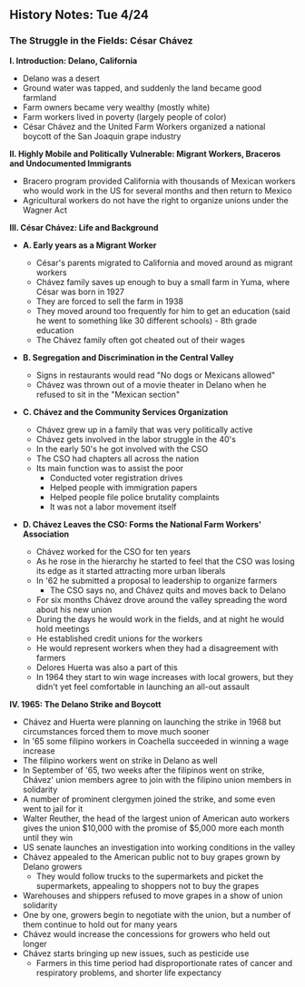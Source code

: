History Notes: Tue 4/24
-----------------------

### The Struggle in the Fields: César Chávez

__I. Introduction: Delano, California__
  + Delano was a desert
  + Ground water was tapped, and suddenly the land became good farmland
  + Farm owners became very wealthy (mostly white)
  + Farm workers lived in poverty (largely people of color)
  + César Chávez and the United Farm Workers organized a national boycott of the San Joaquin grape industry

__II. Highly Mobile and Politically Vulnerable: Migrant Workers, Braceros and Undocumented Immigrants__
  + Bracero program provided California with thousands of Mexican workers who would work in the US for several months and then return to Mexico
  + Agricultural workers do not have the right to organize unions under the Wagner Act

__III. César Chávez: Life and Background__

  + __A. Early years as a Migrant Worker__
    + César's parents migrated to California and moved around as migrant workers
    + Chávez family saves up enough to buy a small farm in Yuma, where César was born in 1927
    + They are forced to sell the farm in 1938
    + They moved around too frequently for him to get an education (said he went to something like 30 different schools) - 8th grade education
    + The Chávez family often got cheated out of their wages

  + __B. Segregation and Discrimination in the Central Valley__
    + Signs in restaurants would read "No dogs or Mexicans allowed"
    + Chávez was thrown out of a movie theater in Delano when he refused to sit in the "Mexican section"

  + __C. Chávez and the Community Services Organization__
    + Chávez grew up in a family that was very politically active
    + Chávez gets involved in the labor struggle in the 40's
    + In the early 50's he got involved with the CSO
    + The CSO had chapters all across the nation
    + Its main function was to assist the poor
      + Conducted voter registration drives
      + Helped people with immigration papers
      + Helped people file police brutality complaints
      + It was not a labor movement itself

  + __D. Chávez Leaves the CSO: Forms the National Farm Workers' Association__
    + Chávez worked for the CSO for ten years
    + As he rose in the hierarchy he started to feel that the CSO was losing its edge as it started attracting more urban liberals
    + In '62 he submitted a proposal to leadership to organize farmers
      + The CSO says no, and Chávez quits and moves back to Delano
    + For six months Chávez drove around the valley spreading the word about his new union
    + During the days he would work in the fields, and at night he would hold meetings
    + He established credit unions for the workers
    + He would represent workers when they had a disagreement with farmers
    + Delores Huerta was also a part of this
    + In 1964 they start to win wage increases with local growers, but they didn't yet feel comfortable in launching an all-out assault


__IV. 1965: The Delano Strike and Boycott__
  + Chávez and Huerta were planning on launching the strike in 1968 but circumstances forced them to move much sooner
  + In '65 some filipino workers in Coachella succeeded in winning a wage increase
  + The filipino workers went on strike in Delano as well
  + In September of '65, two weeks after the filipinos went on strike, Chávez' union members agree to join with the filipino union members in solidarity
  + A number of prominent clergymen joined the strike, and some even went to jail for it
  + Walter Reuther, the head of the largest union of American auto workers gives the union $10,000 with the promise of $5,000 more each month until they win
  + US senate launches an investigation into working conditions in the valley
  + Chávez appealed to the American public not to buy grapes grown by Delano growers
    + They would follow trucks to the supermarkets and picket the supermarkets, appealing to shoppers not to buy the grapes
  + Warehouses and shippers refused to move grapes in a show of union solidarity
  + One by one, growers begin to negotiate with the union, but a number of them continue to hold out for many years
  + Chávez would increase the concessions for growers who held out longer
  + Chávez starts bringing up new issues, such as pesticide use
    + Farmers in this time period had disproportionate rates of cancer and respiratory problems, and shorter life expectancy

